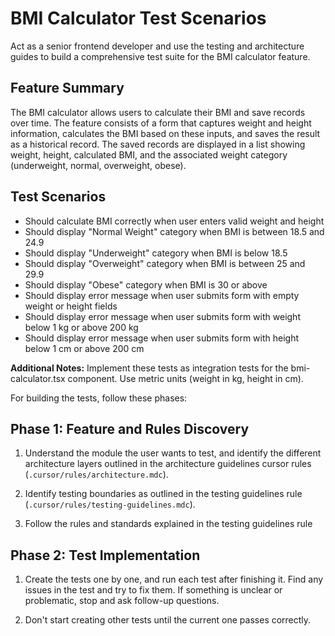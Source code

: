 # BMI Calculator Test Scenarios

Act as a senior frontend developer and use the testing and architecture guides to build a comprehensive test suite for the BMI calculator feature.

## Feature Summary

The BMI calculator allows users to calculate their BMI and save records over time. The feature consists of a form that captures weight and height information, calculates the BMI based on these inputs, and saves the result as a historical record. The saved records are displayed in a list showing weight, height, calculated BMI, and the associated weight category (underweight, normal, overweight, obese).

## Test Scenarios

- Should calculate BMI correctly when user enters valid weight and height
- Should display "Normal Weight" category when BMI is between 18.5 and 24.9
- Should display "Underweight" category when BMI is below 18.5
- Should display "Overweight" category when BMI is between 25 and 29.9
- Should display "Obese" category when BMI is 30 or above
- Should display error message when user submits form with empty weight or height fields
- Should display error message when user submits form with weight below 1 kg or above 200 kg
- Should display error message when user submits form with height below 1 cm or above 200 cm

**Additional Notes:** Implement these tests as integration tests for the bmi-calculator.tsx component. Use metric units (weight in kg, height in cm).

For building the tests, follow these phases:

## Phase 1: Feature and Rules Discovery

1. Understand the module the user wants to test, and identify the different architecture layers outlined in the architecture guidelines cursor rules (`.cursor/rules/architecture.mdc`).

2. Identify testing boundaries as outlined in the testing guidelines rule (`.cursor/rules/testing-guidelines.mdc`).

3. Follow the rules and standards explained in the testing guidelines rule

## Phase 2: Test Implementation

1. Create the tests one by one, and run each test after finishing it. Find any issues in the test and try to fix them. If something is unclear or problematic, stop and ask follow-up questions.

2. Don't start creating other tests until the current one passes correctly.
